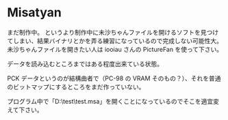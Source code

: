 Misatyan
================

まだ制作中。
というより制作中に未沙ちゃんファイルを開けるソフトを見つけてしまい、結果バイナリとかを弄る練習になっているので完成しない可能性大。
未沙ちゃんファイルを開きたい人は iooiau さんの PictureFan を使って下さい。

データを読み込むところまではある程度出来ている状態。

PCK データというのが結構曲者で（PC-98 の VRAM そのもの？）、それを普通のビットマップにするところをまだ作っていない。

プログラム中で「D:\\test\\test.msa」を開くことになっているのでそこを適宜変えて下さい。